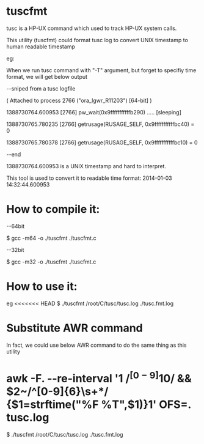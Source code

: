 tuscfmt
=======

tusc is a HP-UX command which used to track HP-UX system calls.

This utility (tuscfmt) could format tusc log to convert UNIX timestamp to human readable timestamp

eg:

When we run tusc command with "-T" argument, but forget to specifiy time format, we will get below output

--sniped from a tusc logfile

( Attached to process 2766 ("ora_lgwr_R11203") [64-bit] )

1388730764.600953 [2766] pw_wait(0x9fffffffffffb290) ..... [sleeping]

1388730765.780235 [2766] getrusage(RUSAGE_SELF, 0x9fffffffffffbc40) = 0

1388730765.780378 [2766] getrusage(RUSAGE_SELF, 0x9fffffffffffbc10) = 0

--end 

1388730764.600953 is a UNIX timestamp and hard to interpret.

This tool is used to convert it to readable time format: 2014-01-03 14:32:44.600953

How to compile it:
=======

--64bit

$ gcc -m64 -o ./tuscfmt ./tuscfmt.c

--32bit

$ gcc -m32 -o ./tuscfmt ./tuscfmt.c


How to use it:
=======

eg
<<<<<<< HEAD
$ ./tuscfmt /root/C/tusc/tusc.log ./tusc.fmt.log


Substitute AWR command
=======

In fact, we could use below AWR command to do the same thing as this utility

awk -F. --re-interval '$1~/^[0-9]{10}$/ && $2~/^[0-9]{6}\s+*/ {$1=strftime("%F %T",$1)}1' OFS=. tusc.log
=======

$ ./tuscfmt /root/C/tusc/tusc.log ./tusc.fmt.log

